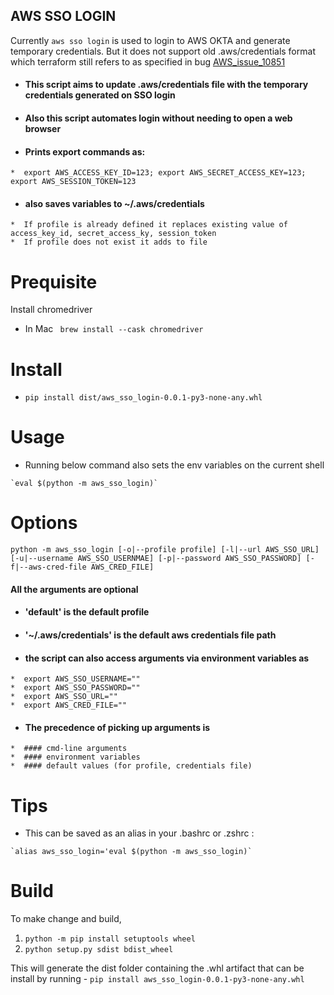 AWS SSO LOGIN
-----
Currently `aws sso login` is used to login to AWS OKTA and generate temporary credentials. But it does not support old .aws/credentials format which terraform still refers to as specified in bug [AWS_issue_10851](https://github.com/hashicorp/terraform-provider-aws/issues/10851)

  *  #### This script aims to update .aws/credentials file with the temporary credentials generated on SSO login
  *  #### Also this script automates login without needing to open a web browser
  *  #### Prints export commands as:
    *  export AWS_ACCESS_KEY_ID=123; export AWS_SECRET_ACCESS_KEY=123; export AWS_SESSION_TOKEN=123
  *  #### also saves variables to ~/.aws/credentials
    *  If profile is already defined it replaces existing value of access_key_id, secret_access_ky, session_token
    *  If profile does not exist it adds to file

# Prequisite

Install chromedriver

  * In Mac ` brew install --cask chromedriver`

# Install

  * `pip install dist/aws_sso_login-0.0.1-py3-none-any.whl`

# Usage

  *  Running below command also sets the env variables on the current shell

    `eval $(python -m aws_sso_login)`

# Options

`python -m aws_sso_login [-o|--profile profile] [-l|--url AWS_SSO_URL] [-u|--username AWS_SSO_USERNMAE] [-p|--password AWS_SSO_PASSWORD] [-f|--aws-cred-file AWS_CRED_FILE]`

#### All the arguments are optional

  *  #### 'default' is the default profile
  *  #### '~/.aws/credentials' is the default aws credentials file path
  *  #### the script can also access arguments via environment variables as
    *  export AWS_SSO_USERNAME=""
    *  export AWS_SSO_PASSWORD=""
    *  export AWS_SSO_URL=""
    *  export AWS_CRED_FILE=""
  *  #### The precedence of picking up arguments is
    *  #### cmd-line arguments
    *  #### environment variables
    *  #### default values (for profile, credentials file)
   

# Tips

  *  This can be saved as an alias in your .bashrc or .zshrc : 

    `alias aws_sso_login='eval $(python -m aws_sso_login)`

# Build
  To make change and build,
  
  1.  `python -m pip install setuptools wheel`
  2.  `python setup.py sdist bdist_wheel`
  
  This will generate the dist folder containing the .whl artifact that can be install by running - `pip install aws_sso_login-0.0.1-py3-none-any.whl`
